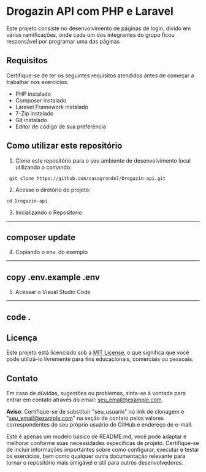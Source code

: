 # Drogazin API com PHP e Laravel

Este projeto consiste no desenvolvimento de páginas de login, divido em várias ramificações, onde cada um dos integrantes do grupo ficou responsável por programar uma das páginas

## Requisitos

Certifique-se de ter os seguintes requisitos atendidos antes de começar a trabalhar nos exercícios:

- PHP instalado
- Composer instalado
- Laravel Framework instalado
- 7-Zip instalado
- Git instalado
- Editor de código de sua preferência

## Como utilizar este repositório

1. Clone este repositório para o seu ambiente de desenvolvimento local utilizando o comando:
```
 git clone https://github.com/casagrande7/Drogazin-api.git
```
2. Acesse o diretório do projeto:
```
cd Drogazin-api
```
3. Inicializando o Repositorio
---
composer update
---

4. Copiando o env. do exemplo
---
copy .env.example .env
---

5. Acessar o Visual Studio Code
---
code .
---

## Licença

Este projeto está licenciado sob a [MIT License](LICENSE), o que significa que você pode utilizá-lo livremente para fins educacionais, comerciais ou pessoais.

## Contato
Em caso de dúvidas, sugestões ou problemas, sinta-se à vontade para entrar em contato através do email: seu_email@example.com.

**Aviso**: Certifique-se de substituir "seu_usuario" no link de clonagem e "seu_email@example.com" na seção de contato pelos valores correspondentes do seu próprio usuário do GitHub e endereço de e-mail.

Este é apenas um modelo básico de README.md, você pode adaptar e melhorar conforme suas necessidades específicas de projeto. Certifique-se de incluir informações importantes sobre como configurar, executar e testar os exercícios, bem como qualquer outra documentação relevante para tornar o repositório mais amigável e útil para outros desenvolvedores.